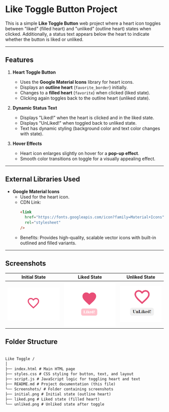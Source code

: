 # Like Toggle Button Project

This is a simple **Like Toggle Button** web project where a heart icon toggles between "liked" (filled heart) and "unliked" (outline heart) states when clicked. Additionally, a status text appears below the heart to indicate whether the button is liked or unliked.

---

## Features

1. **Heart Toggle Button**

   - Uses the **Google Material Icons** library for heart icons.
   - Displays an **outline heart** (`favorite_border`) initially.
   - Changes to a **filled heart** (`favorite`) when clicked (liked state).
   - Clicking again toggles back to the outline heart (unliked state).

2. **Dynamic Status Text**

   - Displays "Liked!" when the heart is clicked and in the liked state.
   - Displays "UnLiked!" when toggled back to unliked state.
   - Text has dynamic styling (background color and text color changes with state).

3. **Hover Effects**
   - Heart icon enlarges slightly on hover for a **pop-up effect**.
   - Smooth color transitions on toggle for a visually appealing effect.

---

## External Libraries Used

- **Google Material Icons**
  - Used for the heart icon.
  - CDN Link:
    ```html
    <link
      href="https://fonts.googleapis.com/icon?family=Material+Icons"
      rel="stylesheet"
    />
    ```
  - Benefits: Provides high-quality, scalable vector icons with built-in outlined and filled variants.

---

## Screenshots

| Initial State                       | Liked State                     | Unliked State                       |
| ----------------------------------- | ------------------------------- | ----------------------------------- |
| ![Initial](Screenshots/initial.png) | ![Liked](Screenshots/liked.png) | ![Unliked](Screenshots/unliked.png) |

## Folder Structure

```

Like Toggle /
│
├── index.html # Main HTML page
├── styles.css # CSS styling for button, text, and layout
├── script.js # JavaScript logic for toggling heart and text
├── README.md # Project documentation (this file)
└── Screenshots/ # Folder containing screenshots
├── initial.png # Initial state (outline heart)
├── liked.png # Liked state (filled heart)
└── unliked.png # Unliked state after toggle

```
